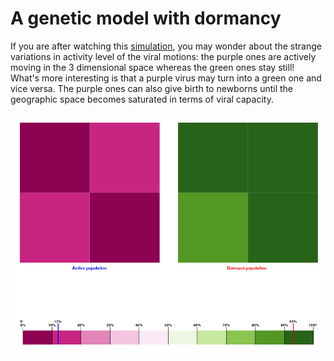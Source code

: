 A genetic model with dormancy
=============================

If you are after watching this [simulation](https://chainserver.pythonanywhere.com/hiv-dormancy), you may wonder about the strange variations in activity level of the viral motions: the purple ones are actively moving in the 3 dimensional space whereas the green ones stay still! What's more interesting is that a purple virus may turn into a green one and vice versa. The purple ones can also give birth to newborns until the geographic space becomes saturated in terms of viral capacity.

![Webapp image](/cluster.gif)

